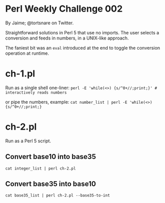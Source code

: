 # Perl Weekly Challenge 002
By Jaime; @tortsnare on Twitter.

Straightforward solutions in Perl 5 that use no imports.
The user selects a conversion and feeds in numbers, in a UNIX-like approach.

The faniest bit was an `eval` introduced at the end to toggle the conversion operation at runtime.

# ch-1.pl

Run as a single shell one-liner:
`perl -E 'while(<>) {s/^0+//;print;}' # interactively reads numbers`

or pipe the numbers, example:
`cat number_list | perl -E 'while(<>) {s/^0+//;print;}`

# ch-2.pl
Run as a Perl 5 script.

## Convert base10 into base35

`cat integer_list | perl ch-2.pl`

## Convert base35 into base10

`cat base35_list | perl ch-2.pl --base35-to-int`
